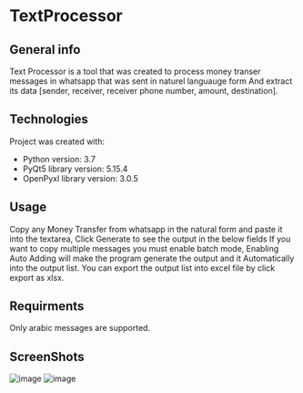 # TextProcessor


## General info
Text Processor is a tool that was created to process money transer messages in whatsapp that was sent in naturel languauge form
And extract its data [sender, receiver, receiver phone number, amount, destination].

## Technologies

Project was created with:
* Python version: 3.7
* PyQt5 library version: 5.15.4
* OpenPyxl library version: 3.0.5




## Usage

Copy any Money Transfer from whatsapp in the natural form and paste it into the textarea, Click Generate to see the output in the below fields
If you want to copy multiple messages you  must enable batch mode, Enabling Auto Adding will make the program generate the output and it 
Automatically into the output list.
You can export the output list into excel file by click export as xlsx.


## Requirments

 Only arabic messages are supported.
	
## ScreenShots
![image](https://user-images.githubusercontent.com/41675092/188081023-3eebf8e9-8742-4154-bade-45d47ae73a6f.png)
![image](https://user-images.githubusercontent.com/41675092/188082088-8470ee82-4a4b-449c-9a7f-74fb82c77334.png)
